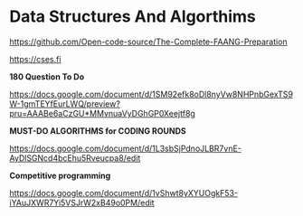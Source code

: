 # Data Structures And Algorthims

https://github.com/Open-code-source/The-Complete-FAANG-Preparation

https://cses.fi

**180 Question To Do**

https://docs.google.com/document/d/1SM92efk8oDl8nyVw8NHPnbGexTS9W-1gmTEYfEurLWQ/preview?pru=AAABe6aCzGU*MMvnuaVyDGhGP0Xeejtf8g

**MUST-DO ALGORITHMS for CODING ROUNDS**

https://docs.google.com/document/d/1L3sbSjPdnoJLBR7vnE-AyDlSGNcd4bcEhu5Rveucpa8/edit

**Competitive programming**

https://docs.google.com/document/d/1vShwt8yXYUOgkF53-iYAuJXWR7Yi5VSJrW2xB49o0PM/edit

